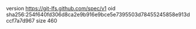 version https://git-lfs.github.com/spec/v1
oid sha256:254f640fd306d8ca2e9b916e9bce5e7395503d78455245858e913dccf7a7d967
size 460
